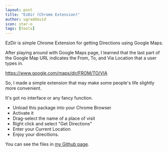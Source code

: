 ```yaml
---
layout: post
title: "EzDir (Chrome Extension)"
author: ugraddavid
icon: star-o
tags: [tools]
---
```


EzDir is simple Chrome Extension for getting Directions using Google Maps.

After playing around with Google Maps page, I learned that the last part of the Google Map URL indicates the From, To, and Via Location that a user types in.

https://www.google.com/maps/dir/FROM/TO/VIA

So, I made a simple extension that may make some people's life slightly more convenient.



It's got no interface or any fancy function.

- Unload this package into your Chrome Browser
- Activate it
- Drag-select the name of a place of visit
- Right click and select "Get Directions"
- Enter your Current Location
- Enjoy your direcitions.

You can see the files in [my Github page](https://github.com/kagented/EzDir).
